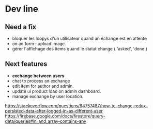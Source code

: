 # Dev line

## Need a fix

- bloquer les loopys d'un utilisateur quand un échange est en attente
- on ad form : upload image.
- gérer l'affichage des items quand le statut change ( 'asked', 'done')

## Next features

- **exchange between users**
- chat to process an exchange
- edit item for author and admin.
- update ui product load on admin dashboard.
- manage exchange by user location.

<https://stackoverflow.com/questions/64757487/how-to-change-redux-persisted-data-after-logged-in-as-different-user>
<https://firebase.google.com/docs/firestore/query-data/queries#in_and_array-contains-any>
